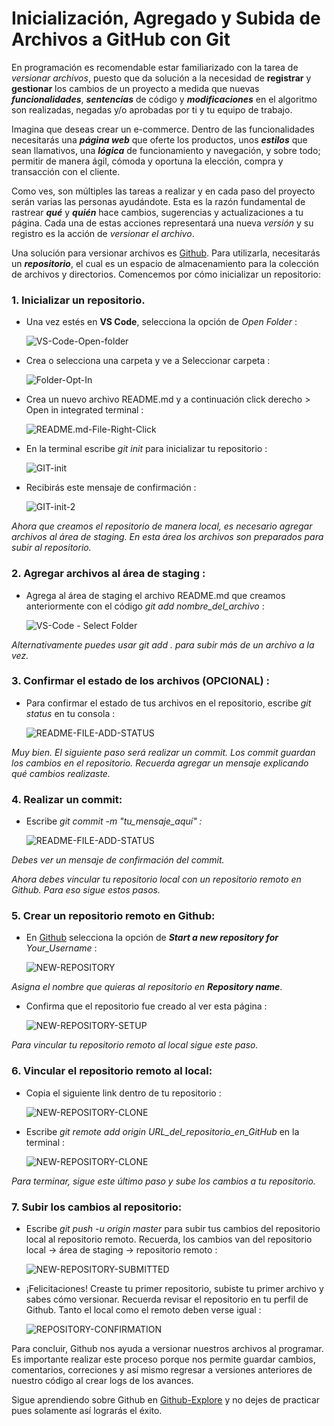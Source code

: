 
# Inicialización, Agregado y Subida de Archivos a GitHub con Git

En programación es recomendable estar familiarizado con la tarea de *versionar archivos*, puesto que da solución a la necesidad de **registrar** y **gestionar** los cambios de un proyecto a medida que nuevas ***funcionalidades***, ***sentencias*** de código y ***modificaciones*** en el algoritmo son realizadas, negadas y/o aprobadas por ti y tu equipo de trabajo.

Imagina que deseas crear un e-commerce. Dentro de las funcionalidades necesitarás una ***página web*** que oferte los productos, unos ***estilos*** que sean llamativos, una ***lógica*** de funcionamiento y navegación, y sobre todo; permitir de manera ágil, cómoda y oportuna la elección, compra y transacción con el cliente.  

Como ves, son múltiples las tareas a realizar y en cada paso del proyecto serán varias las personas ayudándote. Esta es la razón fundamental de rastrear ***qué*** y ***quién*** hace cambios, sugerencias y actualizaciones a tu página. Cada una de estas acciones representará una nueva *versión* y su registro es la acción de *versionar el archivo*. 

Una solución para versionar archivos es [Github](https://github.com/). Para utilizarla, necesitarás un ***repositorio***, el cual es un espacio de almacenamiento para la colección de archivos y directorios. Comencemos por cómo inicializar un repositorio:

### 1. Inicializar un repositorio.

* Una vez estés en **VS Code**, selecciona la opción de *Open Folder* :  

    ![VS-Code-Open-folder](/tareas-modulo-3-grupo-11/CAMILO_PEREZ_3057079896/tarea-4/images/VS-CODE-OPEN-FOLDER.jpg)


* Crea o selecciona una carpeta y ve a Seleccionar carpeta :


    ![Folder-Opt-In](/tareas-modulo-3-grupo-11/CAMILO_PEREZ_3057079896/tarea-4/images/FOLDER-OPT-IN.jpg)


* Crea un nuevo archivo README.md y a continuación click derecho > Open in integrated terminal :


    ![README.md-File-Right-Click](/tareas-modulo-3-grupo-11/CAMILO_PEREZ_3057079896/tarea-4/images/README-FILE-RIGHT-CLICK.jpg)


* En la terminal escribe *git init* para inicializar tu repositorio :


    ![GIT-init](/tareas-modulo-3-grupo-11/CAMILO_PEREZ_3057079896/tarea-4/images/GIT_INIT.jpg)


* Recibirás este mensaje de confirmación :

    ![GIT-init-2](/tareas-modulo-3-grupo-11/CAMILO_PEREZ_3057079896/tarea-4/images/GIT_INIT_2.jpg)

*Ahora que creamos el repositorio de manera local, es necesario agregar archivos al *área de staging*. En esta área los archivos son preparados para subir al repositorio.*

### 2. Agregar archivos al área de staging :

* Agrega al área de staging el archivo README.md que creamos anteriormente con el código *git add nombre_del_archivo* :

    ![VS-Code - Select Folder](/tareas-modulo-3-grupo-11/CAMILO_PEREZ_3057079896/tarea-4/images/README_FILE_ADD.jpg)

*Alternativamente puedes usar* *git add .* *para subir más de un archivo a la vez.*


### 3. Confirmar el estado de los archivos (OPCIONAL) :

* Para confirmar el estado de tus archivos en el repositorio, escribe *git status* en tu consola :

    ![README-FILE-ADD-STATUS](/tareas-modulo-3-grupo-11/CAMILO_PEREZ_3057079896/tarea-4/images/README-FILE-ADD-STATUS.jpg)

*Muy bien. El siguiente paso será realizar un *commit*. Los commit guardan los cambios en el repositorio. Recuerda agregar un mensaje explicando qué cambios realizaste.*

### 4. Realizar un commit:

* Escribe *git commit -m "tu_mensaje_aquí" :*

    ![README-FILE-ADD-STATUS](/tareas-modulo-3-grupo-11/CAMILO_PEREZ_3057079896/tarea-4/images/GIT_COMMIT.jpg)

*Debes ver un mensaje de confirmación del commit.*

*Ahora debes vincular tu repositorio local con un repositorio remoto en Github. Para eso sigue estos pasos.*

### 5. Crear un repositorio remoto en Github:

* En [Github](https://github.com/) selecciona la opción de ***Start a new repository for*** *Your_Username* :

    ![NEW-REPOSITORY](/tareas-modulo-3-grupo-11/CAMILO_PEREZ_3057079896/tarea-4/images/NEW-REPOSITORY.jpg)

*Asigna el nombre que quieras al repositorio en* ***Repository name***. 

* Confirma que el repositorio fue creado al ver esta página : 

    ![NEW-REPOSITORY-SETUP](/tareas-modulo-3-grupo-11/CAMILO_PEREZ_3057079896/tarea-4/images/NEW-REPOSITORY-SETUP.jpg)

*Para vincular tu repositorio remoto al local sigue este paso.*

### 6. Vincular el repositorio remoto al local:

* Copia el siguiente link dentro de tu repositorio :

    ![NEW-REPOSITORY-CLONE](/tareas-modulo-3-grupo-11/CAMILO_PEREZ_3057079896/tarea-4/images/NEW-REPOSITORY-CLONE.jpg)

* Escribe *git remote add origin URL_del_repositorio_en_GitHub* en la terminal :

    ![NEW-REPOSITORY-CLONE](/tareas-modulo-3-grupo-11/CAMILO_PEREZ_3057079896/tarea-4/images/NEW-REPOSITORY-CLONE-SETUP.jpg)

*Para terminar, sigue este último paso y sube los cambios a tu repositorio.*

### 7. Subir los cambios al repositorio:

* Escribe *git push -u origin master* para subir tus cambios del repositorio local al repositorio remoto. Recuerda, los cambios van del repositorio local -> área de staging -> repositorio remoto :

    ![NEW-REPOSITORY-SUBMITTED](/tareas-modulo-3-grupo-11/CAMILO_PEREZ_3057079896/tarea-4/images/NEW-REPOSITORY-SUBMITTED.jpg)

* ¡Felicitaciones! Creaste tu primer repositorio, subiste tu primer archivo y sabes cómo versionar. Recuerda revisar el repositorio en tu perfil de Github. Tanto el local como el remoto deben verse igual :

    ![REPOSITORY-CONFIRMATION](/tareas-modulo-3-grupo-11/CAMILO_PEREZ_3057079896/tarea-4/images/REPOSITORY-CONFIRMATION.jpg)

Para concluir, Github nos ayuda a versionar nuestros archivos al programar. Es importante realizar este proceso porque nos permite guardar cambios, comentarios, correciones y así mismo regresar a versiones anteriores de nuestro código al crear logs de los avances.

Sigue aprendiendo sobre Github en [Github-Explore](https://github.com/explore) y no dejes de practicar pues solamente así lograrás el éxito.

